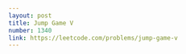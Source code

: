 ```yaml
---
layout: post
title: Jump Game V
number: 1340
link: https://leetcode.com/problems/jump-game-v
---
```

